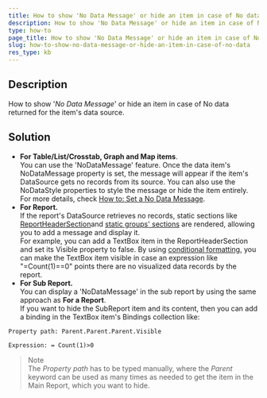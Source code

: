 ```yaml
---
title: How to show 'No Data Message' or hide an item in case of No data
description: How to show 'No Data Message' or hide an item in case of No data.
type: how-to
page_title: How to show 'No Data Message' or hide an item in case of No data
slug: how-to-show-no-data-message-or-hide-an-item-in-case-of-no-data
res_type: kb
---
```


## Description
How to show '*No Data Message*' or hide an item in case of No data returned for the item's data source.  
  
## Solution
- **For Table/List/Crosstab, Graph and Map items**.  
You can use the 'NoDataMessage' feature. Once the data item's NoDataMessage property is set, the message will appear if the item's DataSource gets no records from its source. You can also use the NoDataStyle properties to style the message or hide the item entirely.  
For more details, check [How to: Set a No Data Message](../report-structure-dataitem-set-no-data-message).
- **For Report.**  
If the report's DataSource retrieves no records, static sections like [ReportHeaderSection](../designing-reports-understanding-report-structure)and [static groups' sections](../data-items-grouping-data) are rendered, allowing you to add a message and display it.  
For example, you can add a TextBox item in the ReportHeaderSection and set its Visible property to false. By using [conditional formatting](../styling-conditional-formatting), you can make the TextBox item visible in case an expression like "=Count(1)==0" points there are no visualized data records by the report.
- **For Sub Report.**  
You can display a 'NoDataMessage' in the sub report by using the same approach as **For a Report**.  
 If you want to hide the SubReport item and its content, then you can add a binding in the TextBox item's Bindings collection like:  

```
Property path: Parent.Parent.Parent.Visible

Expression: = Count(1)>0
```

> Note
> </br>
> The *Property path* has to be typed manually, where the *Parent* keyword can be used as many times as needed to get the item in the Main Report, which you want to hide.



